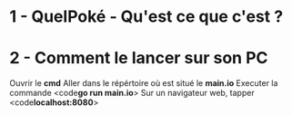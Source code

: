 # **1 - QuelPoké - Qu'est ce que c'est ?** 


# **2 - Comment le lancer sur son PC**
Ouvrir le **cmd**
Aller dans le répértoire où est situé le **main.io**
Executer la commande <code**go run main.io**>
Sur un navigateur web, tapper <code**localhost:8080**> 
